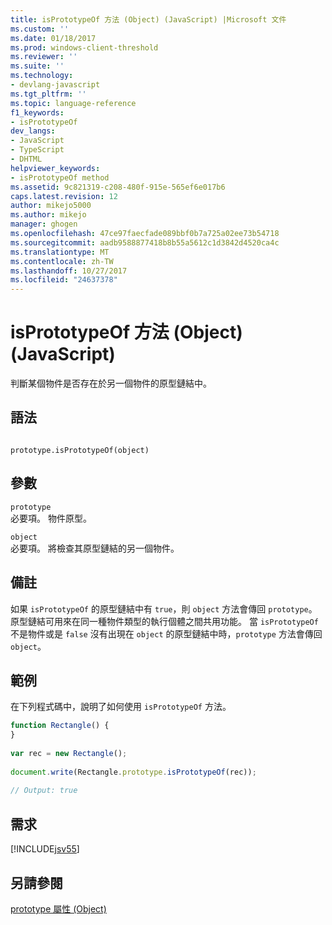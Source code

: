 ```yaml
---
title: isPrototypeOf 方法 (Object) (JavaScript) |Microsoft 文件
ms.custom: ''
ms.date: 01/18/2017
ms.prod: windows-client-threshold
ms.reviewer: ''
ms.suite: ''
ms.technology:
- devlang-javascript
ms.tgt_pltfrm: ''
ms.topic: language-reference
f1_keywords:
- isPrototypeOf
dev_langs:
- JavaScript
- TypeScript
- DHTML
helpviewer_keywords:
- isPrototypeOf method
ms.assetid: 9c821319-c208-480f-915e-565ef6e017b6
caps.latest.revision: 12
author: mikejo5000
ms.author: mikejo
manager: ghogen
ms.openlocfilehash: 47ce97faecfade089bbf0b7a725a02ee73b54718
ms.sourcegitcommit: aadb9588877418b8b55a5612c1d3842d4520ca4c
ms.translationtype: MT
ms.contentlocale: zh-TW
ms.lasthandoff: 10/27/2017
ms.locfileid: "24637378"
---
```

# <a name="isprototypeof-method-object-javascript"></a>isPrototypeOf 方法 (Object) (JavaScript)
判斷某個物件是否存在於另一個物件的原型鏈結中。  
  
## <a name="syntax"></a>語法  
  
```  
  
prototype.isPrototypeOf(object)  
```  
  
## <a name="parameters"></a>參數  
 `prototype`  
 必要項。 物件原型。  
  
 `object`  
 必要項。 將檢查其原型鏈結的另一個物件。  
  
## <a name="remarks"></a>備註  
 如果 `isPrototypeOf` 的原型鏈結中有 `true`，則 `object` 方法會傳回 `prototype`。 原型鏈結可用來在同一種物件類型的執行個體之間共用功能。 當 `isPrototypeOf` 不是物件或是 `false` 沒有出現在 `object` 的原型鏈結中時，`prototype` 方法會傳回 `object`。  
  
## <a name="example"></a>範例  
 在下列程式碼中，說明了如何使用 `isPrototypeOf` 方法。  
  
```JavaScript  
function Rectangle() {  
}  
  
var rec = new Rectangle();  
  
document.write(Rectangle.prototype.isPrototypeOf(rec));  
  
// Output: true  
```  
  
## <a name="requirements"></a>需求  
 [!INCLUDE[jsv55](../../javascript/reference/includes/jsv55-md.md)]  
  
## <a name="see-also"></a>另請參閱  
 [prototype 屬性 (Object)](../../javascript/reference/prototype-property-object-javascript.md)